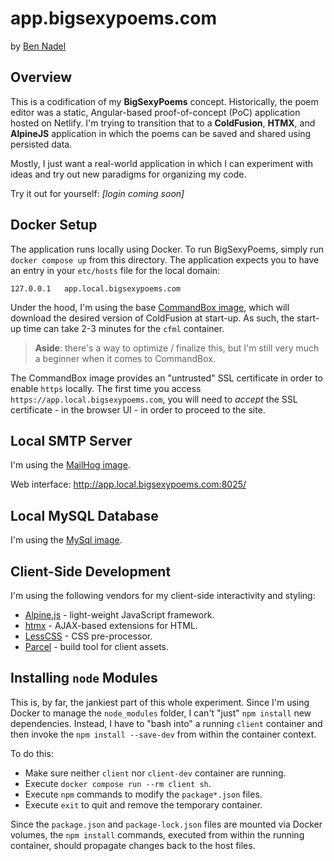 
# app.bigsexypoems.com

by [Ben Nadel][ben-nadel]


## Overview

This is a codification of my **BigSexyPoems** concept. Historically, the poem editor was a static, Angular-based proof-of-concept (PoC) application hosted on Netlify. I'm trying to transition that to a **ColdFusion**, **HTMX**, and **AlpineJS** application in which the poems can be saved and shared using persisted data.

Mostly, I just want a real-world application in which I can experiment with ideas and try out new paradigms for organizing my code.

Try it out for yourself: _\[login coming soon\]_


## Docker Setup

The application runs locally using Docker. To run BigSexyPoems, simply run `docker compose up` from this directory. The application expects you to have an entry in your `etc/hosts` file for the local domain:

```hosts
127.0.0.1	app.local.bigsexypoems.com
```

Under the hood, I'm using the base [CommandBox image][commandbox-image], which will download the desired version of ColdFusion at start-up. As such, the start-up time can take 2-3 minutes for the `cfml` container.

> **Aside**: there's a way to optimize / finalize this, but I'm still very much a beginner when it comes to CommandBox.

The CommandBox image provides an "untrusted" SSL certificate in order to enable `https` locally. The first time you access `https://app.local.bigsexypoems.com`, you will need to _accept_ the SSL certificate - in the browser UI - in order to proceed to the site.


## Local SMTP Server

I'm using the [MailHog image][mailhog-image].

Web interface: http://app.local.bigsexypoems.com:8025/


## Local MySQL Database

I'm using the [MySql image][mysql-image].


## Client-Side Development

I'm using the following vendors for my client-side interactivity and styling:

* [Alpine.js][alpinejs] - light-weight JavaScript framework.
* [htmx][htmx] - AJAX-based extensions for HTML.
* [LessCSS][lesscss] - CSS pre-processor.
* [Parcel][parcel] - build tool for client assets.


## Installing `node` Modules

This is, by far, the jankiest part of this whole experiment. Since I'm using Docker to manage the `node_modules` folder, I can't "just" `npm install` new dependencies. Instead, I have to "bash into" a running `client` container and then invoke the `npm install --save-dev` from within the container context.

To do this:

* Make sure neither `client` nor `client-dev` container are running.
* Execute `docker compose run --rm client sh`.
* Execute `npm` commands to modify the `package*.json` files.
* Execute `exit` to quit and remove the temporary container.

Since the `package.json` and `package-lock.json` files are mounted via Docker volumes, the `npm install` commands, executed from within the running container, should propagate changes back to the host files.


[alpinejs]: https://alpinejs.dev/

[ben-nadel]: https://www.bennadel.com/

[commandbox-image]: https://hub.docker.com/r/ortussolutions/commandbox/

[htmx]: https://htmx.org/

[lesscss]: https://lesscss.org/

[mailhog-image]: https://hub.docker.com/r/mailhog/mailhog/

[mysql-image]: https://hub.docker.com/_/mysql

[parcel]: https://parceljs.org/
